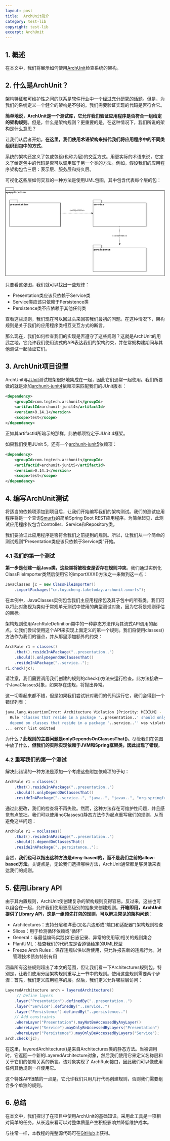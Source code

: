 ```yaml
---
layout: post
title:  ArchUnit简介
category: test-lib
copyright: test-lib
excerpt: ArchUnit
---
```


## 1. 概述

在本文中，我们将展示如何使用[ArchUnit](https://www.archunit.org/)检查系统的架构。

## 2. 什么是ArchUnit？

架构特征和可维护性之间的联系是软件行业中一个[经过充分研究的话题](https://www.diva-portal.org/smash/get/diva2:837619/FULLTEXT01.pdf)。但是，为我们的系统定义一个健全的架构是不够的。我们需要验证实现的代码是否符合它。

**简单地说，ArchUnit是一个测试库，它允许我们验证应用程序是否符合一组给定的架构规则**。但是，什么是架构规则？更重要的是，在这种情况下，我们所说的架构是什么意思？

让我们从后者开始。**在这里，我们使用术语架构来指代我们将应用程序中的不同类组织到包中的方式**。

系统的架构还定义了包或包组(也称为层)的交互方式。用更实际的术语来说，它定义了给定包中的代码是否可以调用属于另一个类的方法。例如，假设我们的应用程序架构包含三层：表示层、服务层和持久层。

可视化这些层如何交互的一种方法是使用UML包图，其中包含代表每个层的包：

![](/assets/images/2023/test-lib/archunit01.png)

只要看这张图，我们就可以找出一些规律：

-   Presentation类应该只依赖于Service类
-   Service类应该只依赖于Persistence类
-   Persistence类不应依赖于其他任何类

查看这些规则，我们现在可以回过头来回答我们最初的问题。在这种情况下，架构规则是关于我们的应用程序类相互交互方式的断言。

那么现在，我们如何检查我们的实现是否遵守了这些规则？这就是ArchUnit的用武之地。它允许我们使用流式的API表达我们的架构约束，并在常规构建期间与其他测试一起验证它们。

## 3. ArchUnit项目设置

ArchUnit与[JUnit](https://www.baeldung.com/junit)测试框架很好地集成在一起，因此它们通常一起使用。我们所要做的就是添加[archunit-junit4](https://central.sonatype.com/artifact/com.tngtech.archunit/archunit-junit4/1.0.1)依赖项来匹配我们的JUnit版本：

```xml
<dependency>
    <groupId>com.tngtech.archunit</groupId>
    <artifactId>archunit-junit4</artifactId>
    <version>0.14.1</version>
    <scope>test</scope>
</dependency>
```

正如其artifactId所暗示的那样，此依赖项特定于JUnit 4框架。

如果我们使用JUnit 5，还有一个[archunit-junit5](https://central.sonatype.com/artifact/com.tngtech.archunit/archunit-junit5/1.0.1)依赖项：

```xml
<dependency>
    <groupId>com.tngtech.archunit</groupId>
    <artifactId>archunit-junit5</artifactId>
    <version>0.14.1</version>
    <scope>test</scope>
</dependency>
```

## 4. 编写ArchUnit测试

将适当的依赖项添加到项目后，让我们开始编写我们的架构测试。我们的测试应用程序将是一个查询[Smurfs](https://www.smurf.com/)的简单Spring Boot REST应用程序。为简单起见，此测试应用程序仅包含Controller、Service和Repository类。

我们要验证此应用程序是否符合我们之前提到的规则。所以，让我们从一个简单的测试规则“Presentation类应该只依赖于Service类”开始。

### 4.1 我们的第一个测试

**第一步是创建一组Java类，这些类将被检查是否存在规则冲突**。我们通过实例化ClassFileImporter类然后使用它的importXXX()方法之一来做到这一点：

```java
JavaClasses jc = new ClassFileImporter()
    .importPackages("cn.tuyucheng.taketoday.archunit.smurfs");
```

在本例中，JavaClasses实例包含我们主应用程序包及其子包中的所有类。我们可以将此对象视为类似于常规单元测试中使用的典型测试对象，因为它将是规则评估的目标。

架构规则使用ArchRuleDefinition类中的一种静态方法作为其流式API调用的起点。让我们尝试使用这个API来实现上面定义的第一个规则。我们将使用classes()方法作为我们的锚点，并从那里添加额外的约束：

```java
ArchRule r1 = classes()
    .that().resideInAPackage("..presentation..")
    .should().onlyDependOnClassesThat()
    .resideInAPackage("..service..");
r1.check(jc);
```

请注意，我们需要调用我们创建的规则的check()方法来运行检查。此方法接收一个JavaClasses对象，如果存在违规，将抛出异常。

这一切看起来都不错，但是如果我们尝试针对我们的代码运行它，我们会得到一个错误列表：

```bash
java.lang.AssertionError: Architecture Violation [Priority: MEDIUM] - 
  Rule 'classes that reside in a package '..presentation..' should only 
  depend on classes that reside in a package '..service..'' was violated (6 times):
... error list omitted
```

为什么？**此规则的主要问题是onlyDependsOnClassesThat()**。尽管我们在包图中放了什么，**但我们的实际实现依赖于JVM和Spring框架类，因此出现了错误**。

### 4.2 重写我们的第一个测试

解决此错误的一种方法是添加一个考虑这些附加依赖项的子句：

```java
ArchRule r1 = classes()
    .that().resideInAPackage("..presentation..")
    .should().onlyDependOnClassesThat()
    .resideInAPackage("..service..", "java..", "javax..", "org.springframework..");
```

通过此更改，我们的检查将不再失败。然而，这种方法存在可维护性问题，并且感觉有点笨拙。我们可以使用noClasses()静态方法作为起点重写我们的规则，从而避免这些问题：

```java
ArchRule r1 = noClasses()
    .that().resideInAPackage("..presentation..")
    .should().dependOnClassesThat()
    .resideInAPackage("..persistence..");
```

当然，**我们也可以指出这种方法是deny-based的，而不是我们之前的allow-based方法**。关键点是，无论我们选择哪种方法，ArchUnit通常都足够灵活来表达我们的规则。

## 5. 使用Library API

由于其内置规则，ArchUnit使创建复杂的架构规则变得容易。反过来，这些也可以组合在一起，允许我们使用更高级别的抽象来创建规则。**开箱即用，ArchUnit提供了Library API，这是一组预先打包的规则，可以解决常见的架构问题**：

-   Architectures：支持分层和洋葱(又名六边形或“端口和适配器”)架构规则检查
-   Slices：用于检测循环依赖或“循环”
-   General：与最佳编码实践(如日志记录、异常的使用等)相关的规则集合
-   PlantUML：检查我们的代码库是否遵循给定的UML模型
-   Freeze Arch Rules：保存违规以供以后使用，只允许报告新的违规行为。对管理技术债务特别有用

涵盖所有这些规则超出了本文的范围，但让我们看一下Architectures规则包。特别是，让我们使用分层架构规则重写上一节中的规则。使用这些规则需要两个步骤：首先，我们定义应用程序的层。然后，我们定义允许哪些层访问：

```java
LayeredArchitecture arch = layeredArchitecture()
     // Define layers
    .layer("Presentation").definedBy("..presentation..")
    .layer("Service").definedBy("..service..")
    .layer("Persistence").definedBy("..persistence..")
    // Add constraints
    .whereLayer("Presentation").mayNotBeAccessedByAnyLayer()
    .whereLayer("Service").mayOnlyBeAccessedByLayers("Presentation")
    .whereLayer("Persistence").mayOnlyBeAccessedByLayers("Service");
arch.check(jc);
```

在这里，layeredArchitecture()是来自Architectures类的静态方法。当被调用时，它返回一个新的LayeredArchitecture对象，然后我们使用它来定义名称层和关于它们的依赖关系的断言。该对象实现了 ArchRule接口，因此我们可以像使用任何其他规则一样使用它。

这个特殊API很酷的一点是，它允许我们只用几行代码创建规则，否则我们需要组合多个单独的规则。

## 6. 总结

在本文中，我们探讨了在项目中使用ArchUnit的基础知识。采用此工具是一项相对简单的任务，从长远来看可以对整体质量产生积极影响并降低维护成本。

与往常一样，本教程的完整源代码可在[GitHub](https://github.com/tuyucheng7/taketoday-tutorial4j/tree/master/software.test/testing-libraries-2)上获得。